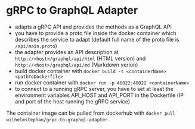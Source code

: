 # gRPC to GraphQL Adapter

* adapts a gRPC API and provides the methods as a GraphQL API
* you have to provide a proto file inside the docker container which describes the service to adapt (default full name of the proto file is ```/api/main.proto```)
* the adapter provides an API description at ```http://<host>/graphql/api/html``` (HTML version) and ```http://<host>/graphql/api/md``` (Markdown verion)
* build docker container with ```docker build -t <containerName> <pathToDockerfile>```
* run docker container with ```docker run -p 40022:40022 <containerName>```
* to connect to a running gRPC server, you have to set at least the environment variables API_HOST and API_PORT in the Dockerfile (IP and port of the host running the gRPC service)

The container image can be pulled from dockerhub with ```docker pull wilhelmstephan/grpc-to-graphql-adapter```.
